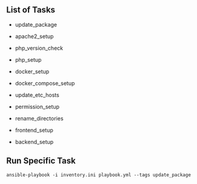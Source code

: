 ## List of Tasks

- update_package

- apache2_setup

- php_version_check

- php_setup

- docker_setup

- docker_compose_setup

- update_etc_hosts

- permission_setup

- rename_directories

- frontend_setup

- backend_setup

## Run Specific Task
```
ansible-playbook -i inventory.ini playbook.yml --tags update_package
```

